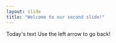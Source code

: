 ```yaml
---
layout: slide
title: "Welcome to our second slide!"
---
```

Today's text
Use the left arrow to go back!
